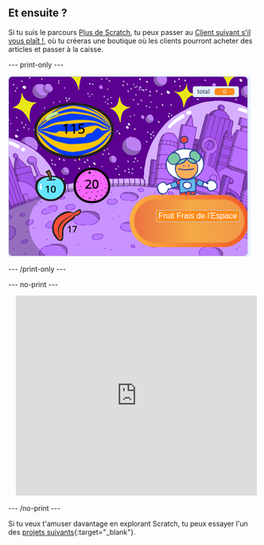 ## Et ensuite ?


Si tu suis le parcours [Plus de Scratch](https://projects.raspberrypi.org/en/raspberrypi/more-scratch), tu peux passer au [Client suivant s'il vous plaît !](https://projects.raspberrypi.org/en/projects/next-customer-please), où tu créeras une boutique où les clients pourront acheter des articles et passer à la caisse.

--- print-only ---

![Client suivant s'il vous plait](images/next-customer-please.png)

--- /print-only ---

--- no-print ---

<div class="scratch-preview" style="margin-left: 15px;">
  <iframe allowtransparency="true" width="485" height="402" src="https://scratch.mit.edu/projects/embed/528696418/?autostart=false" frameborder="0"></iframe>
</div>

--- /no-print ---

Si tu veux t'amuser davantage en explorant Scratch, tu peux essayer l'un des [projets suivants](https://projects.raspberrypi.org/en/projects?software%5B%5D=scratch&curriculum%5B%5D=%201){:target="_blank"}.

